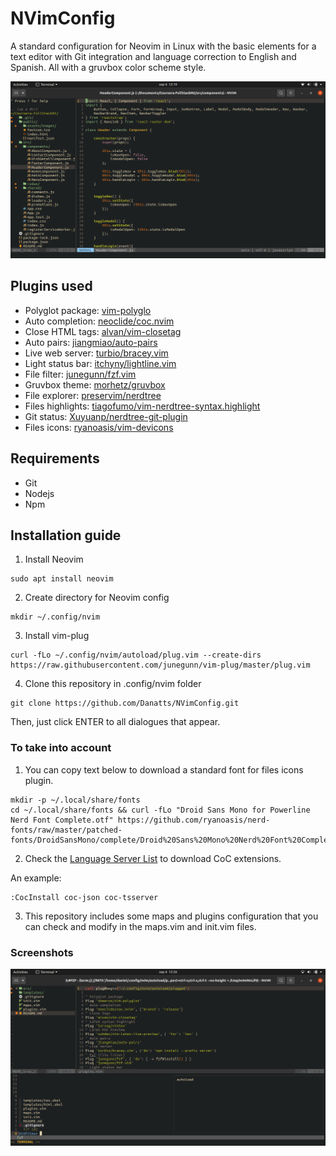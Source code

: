 # NVimConfig

A standard configuration for Neovim in Linux with the basic elements for a text editor with Git integration and language correction to English and Spanish. All with a gruvbox color scheme style.

![ScreenShot](doc/img01.png)

## Plugins used
- Polyglot package: [vim-polyglo](https://github.com/sheerun/vim-polyglot)
- Auto completion: [neoclide/coc.nvim](https://github.com/neoclide/coc.nvim)
- Close HTML tags: [alvan/vim-closetag](https://github.com/alvan/vim-closetag)
- Auto pairs: [jiangmiao/auto-pairs](https://github.com/jiangmiao/auto-pairs)
- Live web server: [turbio/bracey.vim](https://github.com/turbio/bracey.vim)
- Light status bar: [itchyny/lightline.vim](https://github.com/itchyny/lightline.vim)
- File filter: [junegunn/fzf.vim](https://github.com/junegunn/fzf.vim)
- Gruvbox theme: [morhetz/gruvbox](https://github.com/morhetz/gruvbox)
- File explorer: [preservim/nerdtree](https://github.com/preservim/nerdtree)
- Files highlights: [tiagofumo/vim-nerdtree-syntax.highlight](https://github.com/tiagofumo/vim-nerdtree-syntax-highlight)
- Git status: [Xuyuanp/nerdtree-git-plugin](https://github.com/Xuyuanp/nerdtree-git-plugin)
- Files icons: [ryanoasis/vim-devicons](https://github.com/ryanoasis/vim-devicons)

## Requirements

- Git
- Nodejs
- Npm

## Installation guide

1. Install Neovim

```
sudo apt install neovim
```

2. Create directory for Neovim config

```
mkdir ~/.config/nvim
```

3. Install vim-plug

```
curl -fLo ~/.config/nvim/autoload/plug.vim --create-dirs https://raw.githubusercontent.com/junegunn/vim-plug/master/plug.vim
```

4. Clone this repository in .config/nvim folder

```
git clone https://github.com/Danatts/NVimConfig.git
```

Then, just click ENTER to all dialogues that appear.

### To take into account

1. You can copy text below to download a standard font for files icons plugin. 

```
mkdir -p ~/.local/share/fonts
cd ~/.local/share/fonts && curl -fLo "Droid Sans Mono for Powerline Nerd Font Complete.otf" https://github.com/ryanoasis/nerd-fonts/raw/master/patched-fonts/DroidSansMono/complete/Droid%20Sans%20Mono%20Nerd%20Font%20Complete.otf
```

2. Check the [Language Server List](https://github.com/neoclide/coc.nvim/wiki/Language-servers) to download CoC
extensions.

An example:

```
:CocInstall coc-json coc-tsserver
```

3. This repository includes some maps and plugins configuration that you can check and modify in the maps.vim and init.vim files.

### Screenshots 
![img02](doc/img02.png)
